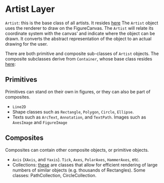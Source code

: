 # Artist Layer

`Artist`: this is the base class of all artists. It resides [here](https://github.com/matplotlib/matplotlib/blob/master/lib/matplotlib/artist.py) The `Artist` object uses the renderer to draw on the FigureCanvas. The `Artist` will relate its coordinate system with the canvas’ and indicate where the object can be drawn. It converts the abstract representation of the object to an actual drawing for the user.

There are both primitive and composite sub-classes of `Artist` objects. The composite subclasses derive from `Container`, whose base class resides [here](https://github.com/matplotlib/matplotlib/blob/master/lib/matplotlib/container.py):

## Primitives

Primitives can stand on their own in figures, or they can also be part of composites.

- `Line2D`
- Shape classes such as `Rectangle`, `Polygon`, `Circle`, `Ellipse`.
- Texts such as `ArcText`, `Annotation`, and `TextPath`. Images such as `AxesImage` and `FigureImage`

## Composites

Composites can contain other composite objects, or primitive objects.

- `Axis` (`XAxis`, and `Yaxis`). `Tick`, `Axes`, `PolarAxes`, `HammerAxes`, etc.
- Collections: [these](https://github.com/matplotlib/matplotlib/blob/master/lib/matplotlib/collections.py) are classes that allow for efficient rendering of large numbers of similar objects (e.g. thousands of Rectangles). Some classes: PathCollection, CircleCollection.

